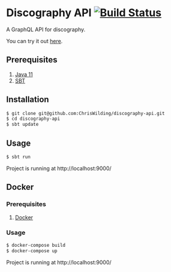 # Discography API [![Build Status](https://travis-ci.com/ChrisWilding/discography-api.svg?branch=master)](https://travis-ci.com/ChrisWilding/discography-api)

A GraphQL API for discography.

You can try it out [here](http://cw-discography-api.herokuapp.com/graphql).

## Prerequisites

1. [Java 11](https://adoptopenjdk.net/?variant=openjdk11&jvmVariant=hotspot)
1. [SBT](https://www.scala-sbt.org/download.html)

## Installation

```sh
$ git clone git@github.com:ChrisWilding/discography-api.git
$ cd discography-api
$ sbt update
```

## Usage

```sh
$ sbt run
```

Project is running at http://localhost:9000/

## Docker

### Prerequisites

1. [Docker](https://hub.docker.com/search/?type=edition&offering=community)

### Usage

```sh
$ docker-compose build
$ docker-compose up
```

Project is running at http://localhost:9000/
